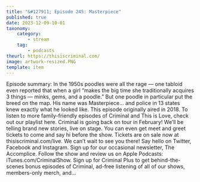 ```yaml
---
title: "&#127911; Episode 245: Masterpiece"
published: true
date: 2023-12-09-10-01
taxonomy:
    category:
        - stream
    tag:
        - podcasts
theurl: https://thisiscriminal.com/
image: artwork-resized.PNG
template: item
---
```


Episode summary: In the 1950s poodles were all the rage &mdash; one tabloid even reported that when a girl &ldquo;makes the big time she traditionally acquires 3 things &mdash; minks, gems, and a poodle.&rdquo; But one poodle in particular put the breed on the map. His name was Masterpiece&hellip; and police in 13 states knew exactly what he looked like. This episode originally aired in 2018. To listen to more family-friendly episodes of Criminal and This is Love, check out our playlist here. Criminal is going back on tour in February! We&rsquo;ll be telling brand new stories, live on stage. You can even get meet and greet tickets to come and say hi before the show. Tickets are on sale now at thisiscriminal.com/live. We can&rsquo;t wait to see you there! Say hello on Twitter, Facebook and Instagram. Sign up for our occasional newsletter, The Accomplice. Follow the show and review us on Apple Podcasts: iTunes.com/CriminalShow. Sign up for Criminal Plus to get behind-the-scenes bonus episodes of Criminal, ad-free listening of all of our shows, members-only merch, and&hellip;
